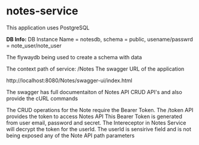 # notes-service
This application uses PostgreSQL

**DB Info:** 
  DB Instance Name = notesdb,
  schema = public,
  usename/passwrd = note_user/note_user
  
The flywaydb being used to create a schema with data  

The context path of service: /Notes
The swagger URL of the application

  http://localhost:8080/Notes/swagger-ui/index.html

  The swagger has full documentaiton of Notes API CRUD API's and also provide the cURL commands

The CRUD operations for the Note require the Bearer Token. The /token API provides the token to access Notes API
This Bearer Token is generated from user email, password and secret. 
The Intereceptor in Notes Service will decrypt the token for the userId.
The userId is sensirive field and is not being exposed any of the Note API path parameters
